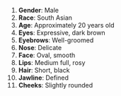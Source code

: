 1. **Gender**: Male
2. **Race**: South Asian
3. **Age**: Approximately 20 years old
4. **Eyes**: Expressive, dark brown
5. **Eyebrows**: Well-groomed
6. **Nose**: Delicate
7. **Face**: Oval, smooth
8. **Lips**: Medium full, rosy
9. **Hair**: Short, black
10. **Jawline**: Defined
11. **Cheeks**: Slightly rounded